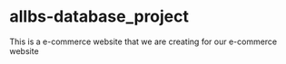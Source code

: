 # allbs-database_project
This is a e-commerce website that we are creating for our e-commerce website
